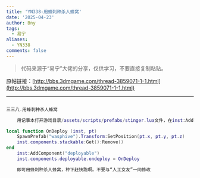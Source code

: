```yaml
---
title: 'YN338-用蜂刺种杀人蜂窝'
date: '2025-04-23'
author: Bny
tags:
  - 易宁
aliases:
  - YN338
comments: false
---
```


> 代码来源于“易宁”大佬的分享，仅供学习，不要直接复制粘贴。

原帖链接：[http://bbs.3dmgame.com/thread-3859071-1-1.html](http://bbs.3dmgame.com/thread-3859071-1-1.html)

---

```lua  

三三八.用蜂刺种杀人蜂窝	用记事本打开游戏目录/assets/scripts/prefabs/stinger.lua文件，在inst:AddComponent("inspectable")的下一行插入以下内容：local function OnDeploy (inst, pt)	SpawnPrefab("wasphive").Transform:SetPosition(pt.x, pt.y, pt.z)	inst.components.stackable:Get():Remove()end	inst:AddComponent("deployable")	inst.components.deployable.ondeploy = OnDeploy	即可用蜂刺种杀人蜂窝，种下赶快跑啊。不要与“人工女友”一同修改

```  

